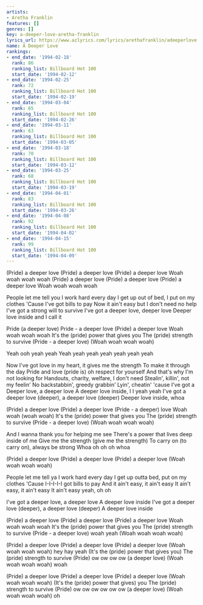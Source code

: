 ```yaml
---
artists:
- Aretha Franklin
features: []
genres: []
key: a-deeper-love-aretha-franklin
lyrics_url: https://www.azlyrics.com/lyrics/arethafranklin/adeeperlove.html
name: A Deeper Love
rankings:
- end_date: '1994-02-18'
  rank: 86
  ranking_list: Billboard Hot 100
  start_date: '1994-02-12'
- end_date: '1994-02-25'
  rank: 72
  ranking_list: Billboard Hot 100
  start_date: '1994-02-19'
- end_date: '1994-03-04'
  rank: 65
  ranking_list: Billboard Hot 100
  start_date: '1994-02-26'
- end_date: '1994-03-11'
  rank: 63
  ranking_list: Billboard Hot 100
  start_date: '1994-03-05'
- end_date: '1994-03-18'
  rank: 70
  ranking_list: Billboard Hot 100
  start_date: '1994-03-12'
- end_date: '1994-03-25'
  rank: 68
  ranking_list: Billboard Hot 100
  start_date: '1994-03-19'
- end_date: '1994-04-01'
  rank: 83
  ranking_list: Billboard Hot 100
  start_date: '1994-03-26'
- end_date: '1994-04-08'
  rank: 92
  ranking_list: Billboard Hot 100
  start_date: '1994-04-02'
- end_date: '1994-04-15'
  rank: 99
  ranking_list: Billboard Hot 100
  start_date: '1994-04-09'
---
```


(Pride) a deeper love
(Pride) a deeper love
(Pride) a deeper love
Woah woah woah woah
(Pride) a deeper love
(Pride) a deeper love
(Pride) a deeper love
Woah woah woah woah

People let me tell you I work hard every day
I get up out of bed, I put on my clothes
'Cause I've got bills to pay
Now it ain't easy but I don't need no help
I've got a strong will to survive
I've got a deeper love, deeper love
Deeper love inside and I call it

Pride (a deeper love)
Pride - a deeper love
(Pride) a deeper love
Woah woah woah woah
It's the (pride) power that gives you
The (pride) strength to survive
(Pride - a deeper love)
(Woah woah woah woah)

Yeah ooh yeah yeah
Yeah yeah yeah yeah yeah yeah yeah

Now I've got love in my heart, it gives me the strength
To make it through the day
Pride and love (pride is) oh respect for yourself
And that's why I'm not looking for
Handouts, charity, welfare, I don't need
Stealin', killin', not my feelin'
No backstabbin', greedy grabbin'
Lyin', cheatin' 'cause I've got a
Deeper love, a deeper love
A deeper love inside, I I yeah yeah
I've got a deeper love (deeper), a deeper love (deeper)
Deeper love inside, whoa

(Pride) a deeper love
(Pride) a deeper love
(Pride - a deeper) love
Woah woah (woah woah)
It's the (pride) power that gives you
The (pride) strength to survive
(Pride - a deeper love)
(Woah woah woah woah)

And I wanna thank you for helping me see
There's a power that lives deep inside of me
Give me the strength (give me the strength)
To carry on (to carry on), always be strong
Whoa oh oh oh whoa

(Pride) a deeper love
(Pride) a deeper love
(Pride) a deeper love
(Woah woah woah woah)

People let me tell ya I work hard every day
I get up outta bed, put on my clothes
'Cause I-I-I-I-I got bills to pay
And it ain't easy, it ain't easy
It ain't easy, it ain't easy
It ain't easy yeah, oh oh

I've got a deeper love, a deeper love
A deeper love inside
I've got a deeper love (deeper), a deeper love (deeper)
A deeper love inside

(Pride) a deeper love
(Pride) a deeper love
(Pride) a deeper love
Woah woah woah woah
It's the (pride) power that gives you
The (pride) strength to survive
(Pride - a deeper love) woah yeah
(Woah woah woah woah)

(Pride) a deeper love
(Pride) a deeper love
(Pride) a deeper love
(Woah woah woah woah) hey hay yeah
(It's the (pride) power that gives you)
The (pride) strength to survive
(Pride) ow ow ow ow (a deeper love)
(Woah woah woah woah) woah

(Pride) a deeper love
(Pride) a deeper love
(Pride) a deeper love
(Woah woah woah woah)
(It's the (pride) power that gives) you
The (pride) strength to survive
(Pride) ow ow ow ow ow ow (a deeper love)
(Woah woah woah woah) oh



